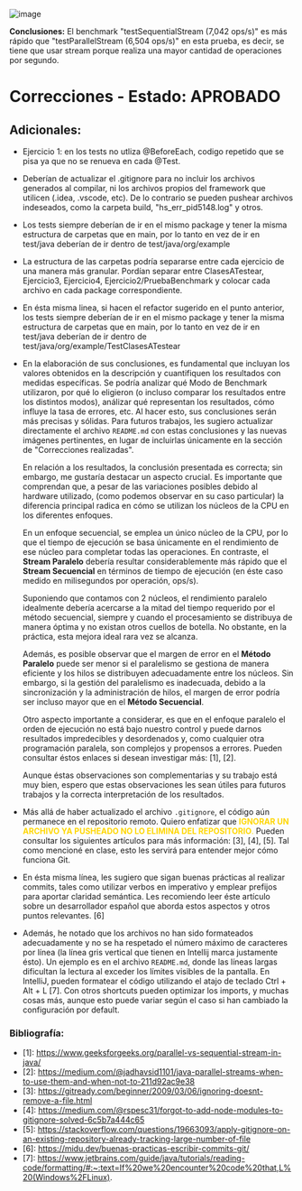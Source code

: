 ![image](https://github.com/PanchoFJF/ucse-prog2-2024-U2-Fornari/assets/130616220/69d11cbd-b1ec-4b88-bba7-de55e7bcaa6a)

**Conclusiones:** El benchmark "testSequentialStream (7,042 ops/s)" es más rápido que "testParallelStream (6,504 ops/s)"
en esta prueba, es decir, se tiene que usar stream porque realiza una mayor cantidad de operaciones por segundo.

# Correcciones - Estado: APROBADO

## Adicionales:

- Ejercicio 1: en los tests no utliza @BeforeEach, codigo repetido que se pisa ya que no se renueva en cada @Test.
- Deberían de actualizar el .gitignore para no incluir los archivos generados al compilar, ni los archivos propios del
  framework que utilicen (.idea, .vscode, etc). De lo contrario se pueden pushear archivos indeseados, como la carpeta
  build, "hs_err_pid5148.log" y otros.
- Los tests siempre deberían de ir en el mismo package y tener la misma estructura de carpetas que en main, por lo tanto
  en vez de ir en test/java deberían de ir dentro de test/java/org/example
- La estructura de las carpetas podría separarse entre cada ejercicio de una manera más granular. Pordían separar entre
  ClasesATestear, Ejercicio3, Ejercicio4, Ejercicio2/PruebaBenchmark y colocar cada archivo en cada package
  correspondiente.
- En ésta misma linea, si hacen el refactor sugerido en el punto anterior, los tests siempre deberían de ir en el mismo
  package y tener la misma estructura de carpetas que en main, por lo tanto en vez de ir en test/java deberían de ir
  dentro de test/java/org/example/TestClasesATestear
- En la elaboración de sus conclusiones, es fundamental que incluyan los valores obtenidos en la descripción y
  cuantifiquen los resultados con medidas específicas. Se podría analizar qué Modo de Benchmark utilizaron, por qué lo
  eligieron (o incluso comparar los resultados entre los distintos modos), análizar qué representan los resultados, cómo
  influye la tasa de errores, etc. Al hacer esto, sus conclusiones serán más precisas y sólidas.
  Para futuros trabajos, les sugiero actualizar directamente el archivo `README.md` con estas conclusiones y las nuevas
  imágenes pertinentes, en lugar de incluirlas únicamente en la sección de "Correcciones realizadas".

  En relación a los resultados, la conclusión presentada es correcta; sin embargo, me gustaría destacar un
  aspecto crucial. Es importante que comprendan que, a pesar de las variaciones posibles debido al hardware utilizado,
  (como podemos observar en su caso particular) la diferencia principal radica en cómo se utilizan los núcleos de la CPU
  en los diferentes enfoques.

  En un enfoque secuencial, se emplea un único núcleo de la CPU, por lo que el tiempo de ejecución se basa únicamente en
  el rendimiento de ese núcleo para completar todas las operaciones. En contraste, el **Stream Paralelo** debería
  resultar considerablemente más rápido que el **Stream Secuencial** en términos de tiempo de ejecución (en éste caso
  medido en milisegundos por operación, ops/s).

  Suponiendo que contamos con 2 núcleos, el rendimiento paralelo idealmente debería acercarse a la mitad del tiempo
  requerido por el método secuencial, siempre y cuando el procesamiento se distribuya de manera óptima y no existan
  otros cuellos de botella. No obstante, en la práctica, esta mejora ideal rara vez se alcanza.

  Además, es posible observar que el margen de error en el **Método Paralelo** puede ser menor si el paralelismo se
  gestiona de manera eficiente y los hilos se distribuyen adecuadamente entre los núcleos. Sin embargo, si la gestión
  del paralelismo es inadecuada, debido a la sincronización y la administración de hilos, el margen de error podría ser
  incluso mayor que en el **Método Secuencial**.

  Otro aspecto importante a considerar, es que en el enfoque paralelo el orden de ejecución no está bajo nuestro control
  y puede darnos resultados impredecibles y desordenados y, como cualquier otra programación paralela, son complejos y
  propensos a errores. Pueden consultar éstos enlaces si desean investigar más: [1], [2].

  Aunque éstas observaciones son complementarias y su trabajo está muy bien, espero que estas observaciones les
  sean útiles para futuros trabajos y la correcta interpretación de los resultados.
- Más allá de haber actualizado el archivo `.gitignore`, el código aún permanece en el repositorio remoto. Quiero
  enfatizar que <span style="color: gold">**IGNORAR UN ARCHIVO YA PUSHEADO NO LO ELIMINA DEL REPOSITORIO**.</span>
  Pueden consultar los siguientes
  artículos para más información: [3], [4], [5]. Tal como mencioné en clase, esto les servirá para entender mejor cómo
  funciona Git.
- En ésta misma línea, les sugiero que sigan buenas prácticas al realizar commits, tales como utilizar verbos en
  imperativo y emplear prefijos para aportar claridad semántica. Les recomiendo leer éste artículo sobre un
  desarrollador español que aborda estos aspectos y otros puntos relevantes. [6]
- Además, he notado que los archivos no han sido formateados adecuadamente y no se ha respetado el número máximo de
  caracteres por línea (la línea gris vertical que tienen en Intellij marca justamente ésto). Un ejemplo es en el
  archivo `README.md`, donde las líneas largas dificultan la lectura al exceder los límites visibles de la pantalla. En
  IntelliJ, pueden formatear el código utilizando el atajo de teclado Ctrl + Alt + L [7]. Con otros shortcuts pueden
  optimizar los imports, y muchas cosas más, aunque esto puede variar según el caso si han cambiado la configuración por
  default.

### Bibliografía:

- \[1]: https://www.geeksforgeeks.org/parallel-vs-sequential-stream-in-java/
- \[2]: https://medium.com/@jadhavsid1101/java-parallel-streams-when-to-use-them-and-when-not-to-211d92ac9e38
- \[3]: https://gitready.com/beginner/2009/03/06/ignoring-doesnt-remove-a-file.html
- \[4]: https://medium.com/@rspesc31/forgot-to-add-node-modules-to-gitignore-solved-6c5b7a444c65
- \[5]: https://stackoverflow.com/questions/19663093/apply-gitignore-on-an-existing-repository-already-tracking-large-number-of-file
- \[6]: https://midu.dev/buenas-practicas-escribir-commits-git/
- \[7]: https://www.jetbrains.com/guide/java/tutorials/reading-code/formatting/#:~:text=If%20we%20encounter%20code%20that,L%20(Windows%2FLinux).



